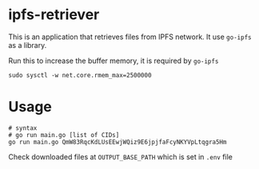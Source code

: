 # ipfs-retriever
This is an application that retrieves files from IPFS network.
It use `go-ipfs` as a library.

Run this to increase the buffer memory, it is required by `go-ipfs`
```
sudo sysctl -w net.core.rmem_max=2500000
```

# Usage
```
# syntax
# go run main.go [list of CIDs]
go run main.go QmW83RqcKdLUsEEwjWQiz9E6jpjfaFcyNKYVpLtqgra5Hm
```
Check downloaded files at `OUTPUT_BASE_PATH` which is set in `.env` file